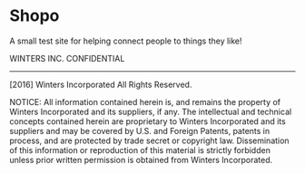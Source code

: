 # Shopo
A small test site for helping connect people to things they like!

 WINTERS INC. CONFIDENTIAL
 __________________
 
  [2016] Winters Incorporated 
  All Rights Reserved.
 
 NOTICE:  All information contained herein is, and remains
 the property of Winters Incorporated and its suppliers,
 if any.  The intellectual and technical concepts contained
 herein are proprietary to Winters Incorporated
 and its suppliers and may be covered by U.S. and Foreign Patents,
 patents in process, and are protected by trade secret or copyright law.
 Dissemination of this information or reproduction of this material
 is strictly forbidden unless prior written permission is obtained
 from Winters Incorporated.